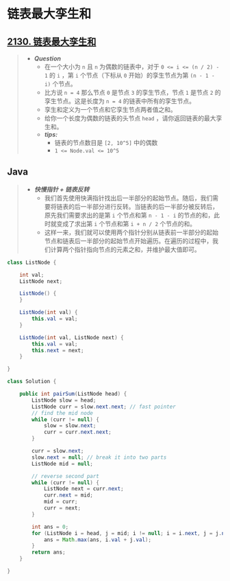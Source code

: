 # 链表最大孪生和

## [2130. 链表最大孪生和](https://leetcode.cn/problems/maximum-twin-sum-of-a-linked-list/)

> - ***Question***
>   - 在一个大小为 `n` 且 `n` 为偶数的链表中，对于 `0 <= i <= (n / 2) - 1` 的 `i` ，第 `i` 个节点（下标从 `0` 开始）的孪生节点为第 `(n - 1 - i)` 个节点。
>   - 比方说 `n = 4` 那么节点 `0` 是节点 `3` 的孪生节点，节点 `1` 是节点 `2` 的孪生节点。这是长度为 `n = 4` 的链表中所有的孪生节点。
>   - 孪生和定义为一个节点和它孪生节点两者值之和。
>   - 给你一个长度为偶数的链表的头节点 `head` ，请你返回链表的最大孪生和。
>   - ***tips:***
>     - 链表的节点数目是 `[2, 10^5]` 中的偶数
>     - `1 <= Node.val <= 10^5`

## Java

> - ***快慢指针 + 链表反转***
>   - 我们首先使用快满指针找出后一半部分的起始节点。随后，我们需要将链表的后一半部分进行反转。当链表的后一半部分被反转后，原先我们需要求出的是第 `i` 个节点和第 `n - 1 - i` 的节点的和，此时就变成了求出第 `i` 个节点和第 `i + n / 2` 个节点的和。
>   - 这样一来，我们就可以使用两个指针分别从链表前一半部分的起始节点和链表后一半部分的起始节点开始遍历。在遍历的过程中，我们计算两个指针指向节点的元素之和，并维护最大值即可。

```java
class ListNode {

    int val;
    ListNode next;

    ListNode() {
    }

    ListNode(int val) {
        this.val = val;
    }

    ListNode(int val, ListNode next) {
        this.val = val;
        this.next = next;
    }

}

class Solution {

    public int pairSum(ListNode head) {
        ListNode slow = head;
        ListNode curr = slow.next.next; // fast pointer
        // find the mid node
        while (curr != null) {
            slow = slow.next;
            curr = curr.next.next;
        }

        curr = slow.next;
        slow.next = null; // break it into two parts
        ListNode mid = null;

        // reverse second part
        while (curr != null) {
            ListNode next = curr.next;
            curr.next = mid;
            mid = curr;
            curr = next;
        }

        int ans = 0;
        for (ListNode i = head, j = mid; i != null; i = i.next, j = j.next) {
            ans = Math.max(ans, i.val + j.val);
        }
        return ans;
    }

}
```
